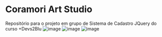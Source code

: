 # Coramori Art Studio
Repositório para o projeto em grupo de Sistema de Cadastro JQuery do curso +Devs2Blu
![image](https://user-images.githubusercontent.com/109560393/208586301-aeb389d5-79bb-4faa-b30f-5416f13cb871.png)
![image](https://user-images.githubusercontent.com/109560393/208586324-11bc2e9b-38a9-4498-b1ad-c4c87727089b.png)
![image](https://user-images.githubusercontent.com/109560393/208586390-9ff96508-01c5-49a4-baff-6ff555d2d477.png)
